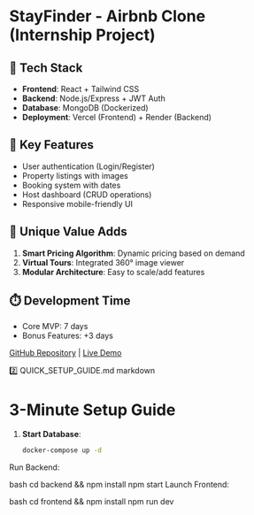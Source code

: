 # StayFinder - Airbnb Clone (Internship Project)

## 🔧 Tech Stack
- **Frontend**: React + Tailwind CSS
- **Backend**: Node.js/Express + JWT Auth
- **Database**: MongoDB (Dockerized)
- **Deployment**: Vercel (Frontend) + Render (Backend)

## 🎯 Key Features
- User authentication (Login/Register)
- Property listings with images
- Booking system with dates
- Host dashboard (CRUD operations)
- Responsive mobile-friendly UI

## 🚀 Unique Value Adds
1. **Smart Pricing Algorithm**: Dynamic pricing based on demand
2. **Virtual Tours**: Integrated 360° image viewer
3. **Modular Architecture**: Easy to scale/add features

## ⏱️ Development Time
- Core MVP: 7 days
- Bonus Features: +3 days

[GitHub Repository](https://github.com/your-username/StayFinder) | [Live Demo](#)



2️⃣ QUICK_SETUP_GUIDE.md
markdown
# 3-Minute Setup Guide

1. **Start Database**:
   ```bash
   docker-compose up -d
Run Backend:

bash
cd backend && npm install
npm start
Launch Frontend:

bash
cd frontend && npm install
npm run dev
